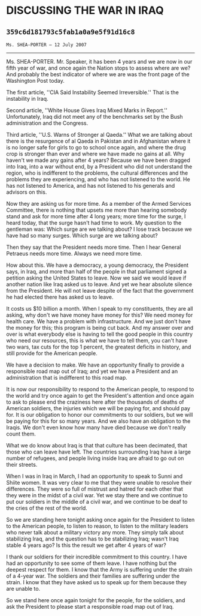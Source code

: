 # DISCUSSING THE WAR IN IRAQ
## `359c6d181793c5fab1a0a9e5f91d16c8`
`Ms. SHEA-PORTER — 12 July 2007`

---


Ms. SHEA-PORTER. Mr. Speaker, it has been 4 years and we are now in 
our fifth year of war, and once again the Nation stops to assess where 
are we? And probably the best indicator of where we are was the front 
page of the Washington Post today.



The first article, ''CIA Said Instability Seemed Irreversible.'' That 
is the instability in Iraq.

Second article, ''White House Gives Iraq Mixed Marks in Report.'' 
Unfortunately, Iraq did not meet any of the benchmarks set by the Bush 
administration and the Congress.

Third article, ''U.S. Warns of Stronger al Qaeda.'' What we are 
talking about there is the resurgence of al Qaeda in Pakistan and in 
Afghanistan where it is no longer safe for girls to go to school once 
again, and where the drug crop is stronger than ever and where we have 
made no gains at all. Why haven't we made any gains after 4 years? 
Because we have been dragged into Iraq, into a war without end, by a 
President who did not understand the region, who is indifferent to the 
problems, the cultural differences and the problems they are 
experiencing, and who has not listened to the world. He has not 
listened to America, and has not listened to his generals and advisors 
on this.

Now they are asking us for more time. As a member of the Armed 
Services Committee, there is nothing that upsets me more than hearing 
somebody stand and ask for more time after 4 long years; more time for 
the surge, I heard today, that the surge hasn't had time to work. My 
question to the gentleman was: Which surge are we talking about? I lose 
track because we have had so many surges. Which surge are we talking 
about?

Then they say that the President needs more time. Then I hear General 
Petraeus needs more time. Always we need more time.

How about this. We have a democracy, a young democracy, the President 
says, in Iraq, and more than half of the people in that parliament 
signed a petition asking the United States to leave. Now we said we 
would leave if another nation like Iraq asked us to leave. And yet we 
hear absolute silence from the President. He will not leave despite of 
the fact that the government he had elected there has asked us to 
leave.

It costs us $10 billion a month. When I speak to my constituents, 
they are all asking, why don't we have money have money for this? We 
need money for health care. We have a problem with infrastructure. And 
we just don't have the money for this; this program is being cut back. 
And my answer over and over is what everybody else is having to tell 
the good people in this country who need our resources, this is what we 
have to tell them, you can't have two wars, tax cuts for the top 1 
percent, the greatest deficits in history, and still provide for the 
American people.

We have a decision to make. We have an opportunity finally to provide 
a responsible road map out of Iraq; and yet we have a President and an 
administration that is indifferent to this road map.



It is now our responsibility to respond to the American people, to 
respond to the world and try once again to get the President's 
attention and once again to ask to please end the craziness here after 
the thousands of deaths of American soldiers, the injuries which we 
will be paying for, and should pay for. It is our obligation to honor 
our commitments to our soldiers, but we will be paying for this for so 
many years. And we also have an obligation to the Iraqis. We don't even 
know how many have died because we don't really count them.

What we do know about Iraq is that that culture has been decimated, 
that those who can leave have left. The countries surrounding Iraq have 
a large number of refugees, and people living inside Iraq are afraid to 
go out on their streets.

When I was in Iraq in March, I had an opportunity to speak to Sunni 
and Shiite women. It was very clear to me that they were unable to 
resolve their differences. They were so full of mistrust and hatred for 
each other that they were in the midst of a civil war. Yet we stay 
there and we continue to put our soldiers in the middle of a civil war, 
and we continue to be deaf to the cries of the rest of the world.

So we are standing here tonight asking once again for the President 
to listen to the American people, to listen to reason, to listen to the 
military leaders who never talk about a military victory any more. They 
simply talk about stabilizing Iraq, and the question has to be 
stabilizing Iraq; wasn't Iraq stable 4 years ago? Is this the result we 
get after 4 years of war?

I thank our soldiers for their incredible commitment to this country. 
I have had an opportunity to see some of them leave. I have nothing but 
the deepest respect for them. I know that the Army is suffering under 
the strain of a 4-year war. The soldiers and their families are 
suffering under the strain. I know that they have asked us to speak up 
for them because they are unable to.

So we stand here once again tonight for the people, for the soldiers, 
and ask the President to please start a responsible road map out of 
Iraq.